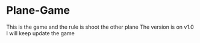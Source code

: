 # Plane-Game
This is the game and the rule is shoot the other plane
The version is on v1.0
I will keep update the game
